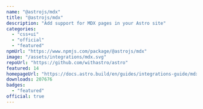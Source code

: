 ```yaml
---
name: "@astrojs/mdx"
title: "@astrojs/mdx"
description: "Add support for MDX pages in your Astro site"
categories:
  - "css+ui"
  - "official"
  - "featured"
npmUrl: "https://www.npmjs.com/package/@astrojs/mdx"
image: "/assets/integrations/mdx.svg"
repoUrl: "https://github.com/withastro/astro"
featured: 14
homepageUrl: "https://docs.astro.build/en/guides/integrations-guide/mdx/"
downloads: 207676
badges:
  - "featured"
official: true
---
```

